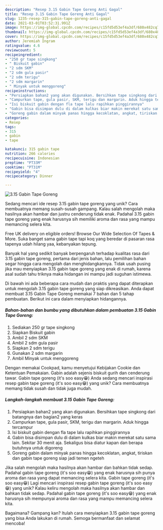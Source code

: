 ```yaml
---
description: "Resep 3.15 Gabin Tape Goreng Anti Gagal"
title: "Resep 3.15 Gabin Tape Goreng Anti Gagal"
slug: 1235-resep-315-gabin-tape-goreng-anti-gagal
date: 2021-03-01T03:52:31.991Z
image: https://img-global.cpcdn.com/recipes/c15fd5d53ef4a3df/680x482cq70/315-gabin-tape-goreng-foto-resep-utama.jpg
thumbnail: https://img-global.cpcdn.com/recipes/c15fd5d53ef4a3df/680x482cq70/315-gabin-tape-goreng-foto-resep-utama.jpg
cover: https://img-global.cpcdn.com/recipes/c15fd5d53ef4a3df/680x482cq70/315-gabin-tape-goreng-foto-resep-utama.jpg
author: Jeremiah Ingram
ratingvalue: 4.6
reviewcount: 5
recipeingredient:
- "250 gr tape singkong"
- " Biskuit gabin"
- "2 sdm SKM"
- "2 sdm gula pasir"
- "2 sdm terigu"
- "2 sdm margarin"
- " Minyak untuk menggoreng"
recipeinstructions:
- "Persiapkan bahan2 yang akan digunakan. Bersihkan tape singkong dari batangnya dan bagian2 yang keras"
- "Campurkan tape, gula pasir, SKM, terigu dan margarin. Aduk hingga tercampur"
- "Isi biskuit gabin dengan fla tape lalu rapihkan pinggirannya"
- "Gabin bisa disimpan dulu di dalam kulkas biar makin merekat satu sama lain. Sekitar 30 menit aja. Sekaligus bisa diatur kapan dan berapa butuhnya untuk digoreng"
- "Goreng gabin dalam minyak panas hingga kecoklatan, angkat, tiriskan dan gabin tape goreng siap jadi temen ngeteh"
categories:
- Resep
tags:
- 315
- gabin
- tape

katakunci: 315 gabin tape 
nutrition: 266 calories
recipecuisine: Indonesian
preptime: "PT33M"
cooktime: "PT31M"
recipeyield: "4"
recipecategory: Dinner

---
```



![3.15 Gabin Tape Goreng](https://img-global.cpcdn.com/recipes/c15fd5d53ef4a3df/680x482cq70/315-gabin-tape-goreng-foto-resep-utama.jpg)

Sedang mencari ide resep 3.15 gabin tape goreng yang unik? Cara membuatnya memang susah-susah gampang. Kalau salah mengolah maka hasilnya akan hambar dan justru cenderung tidak enak. Padahal 3.15 gabin tape goreng yang enak harusnya sih memiliki aroma dan rasa yang mampu memancing selera kita.

Free UK delivery on eligible orders! Browse Our Wide Selection Of Tapes &amp; More. Suka banget sama gabin tape tapi koq yang beredar di pasaran rasa tapenya udah hilang yaa, kebanyakan tepung.

Banyak hal yang sedikit banyak berpengaruh terhadap kualitas rasa dari 3.15 gabin tape goreng, pertama dari jenis bahan, lalu pemilihan bahan segar hingga cara mengolah dan menghidangkannya. Tidak usah pusing jika mau menyiapkan 3.15 gabin tape goreng yang enak di rumah, karena asal sudah tahu triknya maka hidangan ini mampu jadi suguhan istimewa.


Di bawah ini ada beberapa cara mudah dan praktis yang dapat diterapkan untuk mengolah 3.15 gabin tape goreng yang siap dikreasikan. Anda dapat membuat 3.15 Gabin Tape Goreng memakai 7 bahan dan 5 tahap pembuatan. Berikut ini cara dalam menyiapkan hidangannya.

<!--inarticleads1-->

##### Bahan-bahan dan bumbu yang dibutuhkan dalam pembuatan 3.15 Gabin Tape Goreng:

1. Sediakan 250 gr tape singkong
1. Siapkan  Biskuit gabin
1. Ambil 2 sdm SKM
1. Ambil 2 sdm gula pasir
1. Siapkan 2 sdm terigu
1. Gunakan 2 sdm margarin
1. Ambil  Minyak untuk menggoreng


Dengan memakai Cookpad, kamu menyetujui Kebijakan Cookie dan Ketentuan Pemakaian. Gabin adalah sejenis biskuit gurih dan cenderung tawar. Gabin tape goreng (it&#39;s soo easy😁) Anda sedang mencari inspirasi resep gabin tape goreng (it&#39;s soo easy😁) yang unik? Cara membuatnya memang tidak susah dan tidak juga mudah. 

<!--inarticleads2-->

##### Langkah-langkah membuat 3.15 Gabin Tape Goreng:

1. Persiapkan bahan2 yang akan digunakan. Bersihkan tape singkong dari batangnya dan bagian2 yang keras
1. Campurkan tape, gula pasir, SKM, terigu dan margarin. Aduk hingga tercampur
1. Isi biskuit gabin dengan fla tape lalu rapihkan pinggirannya
1. Gabin bisa disimpan dulu di dalam kulkas biar makin merekat satu sama lain. Sekitar 30 menit aja. Sekaligus bisa diatur kapan dan berapa butuhnya untuk digoreng
1. Goreng gabin dalam minyak panas hingga kecoklatan, angkat, tiriskan dan gabin tape goreng siap jadi temen ngeteh


Jika salah mengolah maka hasilnya akan hambar dan bahkan tidak sedap. Padahal gabin tape goreng (it&#39;s soo easy😁) yang enak harusnya sih punya aroma dan rasa yang dapat memancing selera kita. Gabin tape goreng (it&#39;s soo easy😁) Lagi mencari inspirasi resep gabin tape goreng (it&#39;s soo easy😁) yang unik? Kalau keliru mengolah maka hasilnya akan hambar dan bahkan tidak sedap. Padahal gabin tape goreng (it&#39;s soo easy😁) yang enak harusnya sih mempunyai aroma dan rasa yang mampu memancing selera kita. 

Bagaimana? Gampang kan? Itulah cara menyiapkan 3.15 gabin tape goreng yang bisa Anda lakukan di rumah. Semoga bermanfaat dan selamat mencoba!
